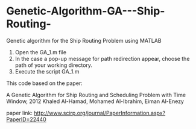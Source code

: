 # Genetic-Algorithm-GA---Ship-Routing-
Genetic algorithm for the Ship Routing Problem using MATLAB


1) Open the GA_1.m file
2) In the case a pop-up message for path redirection appear, choose the path of your working directory.
3) Execute the script GA_1.m


This code based on the paper: 

A Genetic Algorithm for Ship Routing and Scheduling Problem with Time Window, 2012
Khaled Al-Hamad, Mohamed Al-Ibrahim, Eiman Al-Enezy

paper link: http://www.scirp.org/journal/PaperInformation.aspx?PaperID=22440
